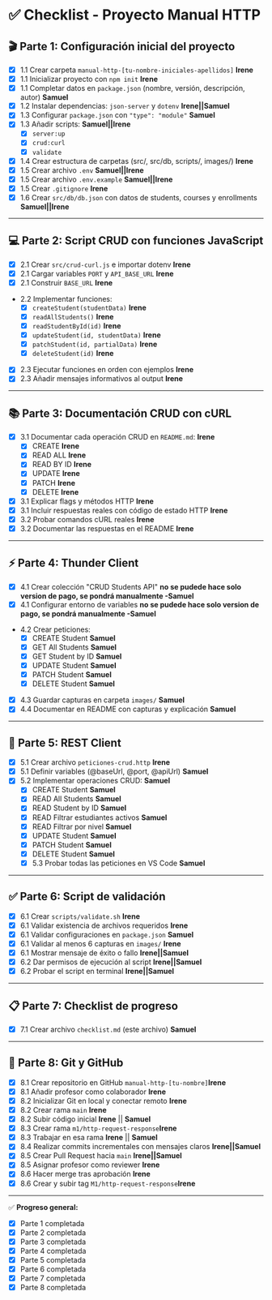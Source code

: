 # ✅ Checklist - Proyecto Manual HTTP

## 🎬 Parte 1: Configuración inicial del proyecto
- [x] 1.1 Crear carpeta `manual-http-[tu-nombre-iniciales-apellidos]`  **Irene**
- [x] 1.1 Inicializar proyecto con `npm init` **Irene**
- [x] 1.1 Completar datos en `package.json` (nombre, versión, descripción, autor) **Samuel**
- [x] 1.2 Instalar dependencias: `json-server` y `dotenv` **Irene||Samuel**
- [x] 1.3 Configurar `package.json` con `"type": "module"` **Samuel**
- [x] 1.3 Añadir scripts: **Samuel||Irene**
  - [x] `server:up`
  - [x] `crud:curl`
  - [x] `validate`
- [x] 1.4 Crear estructura de carpetas (src/, src/db, scripts/, images/) **Irene**
- [x] 1.5 Crear archivo `.env` **Samuel||Irene**
- [x] 1.5 Crear archivo `.env.example` **Samuel||Irene**
- [x] 1.5 Crear `.gitignore` **Irene**
- [x] 1.6 Crear `src/db/db.json` con datos de students, courses y enrollments **Samuel||Irene**

---

## 💻 Parte 2: Script CRUD con funciones JavaScript
- [x] 2.1 Crear `src/crud-curl.js` e importar dotenv **Irene**
- [x] 2.1 Cargar variables `PORT` y `API_BASE_URL` **Irene**
- [x] 2.1 Construir `BASE_URL` **Irene**
- 2.2 Implementar funciones: 
  - [x] `createStudent(studentData)` **Irene**
  - [x] `readAllStudents()` **Irene**
  - [x] `readStudentById(id)` **Irene**
  - [x] `updateStudent(id, studentData)` **Irene**
  - [x] `patchStudent(id, partialData)` **Irene**
  - [x] `deleteStudent(id)` **Irene**
- [x] 2.3 Ejecutar funciones en orden con ejemplos **Irene**
- [x] 2.3 Añadir mensajes informativos al output **Irene**

---

## 📚 Parte 3: Documentación CRUD con cURL
- [x] 3.1 Documentar cada operación CRUD en `README.md`: **Irene**
  - [x] CREATE  **Irene**
  - [x] READ ALL  **Irene**
  - [x] READ BY ID  **Irene**
  - [x] UPDATE  **Irene**
  - [x] PATCH **Irene**
  - [x] DELETE  **Irene**
- [x] 3.1 Explicar flags y métodos HTTP **Irene**
- [x] 3.1 Incluir respuestas reales con código de estado HTTP **Irene**
- [x] 3.2 Probar comandos cURL reales **Irene**
- [x] 3.2 Documentar las respuestas en el README  **Irene**

---

## ⚡ Parte 4: Thunder Client
- [x] 4.1 Crear colección "CRUD Students API" **no se pudede hace solo version de pago, se pondrá manualmente -Samuel**
- [x] 4.1 Configurar entorno de variables **no se pudede hace solo version de pago, se pondrá manualmente -Samuel**
- 4.2 Crear peticiones: 
  - [x] CREATE Student **Samuel**
  - [x] GET All Students **Samuel**
  - [x] GET Student by ID **Samuel**
  - [x] UPDATE Student **Samuel**
  - [x] PATCH Student **Samuel**
  - [x] DELETE Student **Samuel**
- [x] 4.3 Guardar capturas en carpeta `images/` **Samuel**
- [x] 4.4 Documentar en README con capturas y explicación **Samuel**

---

## 📝 Parte 5: REST Client
- [x] 5.1 Crear archivo `peticiones-crud.http` **Irene**
- [x] 5.1 Definir variables (@baseUrl, @port, @apiUrl)  **Samuel**
- [x] 5.2 Implementar operaciones CRUD: **Samuel**
  - [x] CREATE Student  **Samuel**
  - [x] READ All Students **Samuel**
  - [x] READ Student by ID  **Samuel**
  - [x] READ Filtrar estudiantes activos  **Samuel**
  - [x] READ Filtrar por nivel  **Samuel**
  - [x] UPDATE Student  **Samuel**
  - [x] PATCH Student **Samuel**
  - [x] DELETE Student  **Samuel**
  - [x] 5.3 Probar todas las peticiones en VS Code  **Samuel**

---

## ✅ Parte 6: Script de validación
- [x] 6.1 Crear `scripts/validate.sh` **Irene**
- [x] 6.1 Validar existencia de archivos requeridos **Irene**
- [x] 6.1 Validar configuraciones en `package.json` **Samuel**
- [x] 6.1 Validar al menos 6 capturas en `images/` **Irene**
- [x] 6.1 Mostrar mensaje de éxito o fallo **Irene||Samuel**
- [x] 6.2 Dar permisos de ejecución al script **Irene||Samuel**
- [x] 6.2 Probar el script en terminal **Irene||Samuel**

---

## 📋 Parte 7: Checklist de progreso
- [x] 7.1 Crear archivo `checklist.md` (este archivo) **Samuel**

---

## 🌿 Parte 8: Git y GitHub
- [x] 8.1 Crear repositorio en GitHub `manual-http-[tu-nombre]`**Irene**
- [x] 8.1 Añadir profesor como colaborador  **Irene**
- [x] 8.2 Inicializar Git en local y conectar remoto  **Irene**
- [x] 8.2 Crear rama `main` **Irene**
- [x] 8.2 Subir código inicial  **Irene** || **Samuel**
- [x] 8.3 Crear rama `m1/http-request-response`**Irene**
- [x] 8.3 Trabajar en esa rama **Irene** || **Samuel**
- [x] 8.4 Realizar commits incrementales con mensajes claros **Irene||Samuel**
- [x] 8.5 Crear Pull Request hacia `main` **Irene||Samuel**
- [x] 8.5 Asignar profesor como reviewer **Irene**
- [x] 8.6 Hacer merge tras aprobación **Irene**
- [x] 8.6 Crear y subir tag `M1/http-request-response`**Irene**

---
✅ **Progreso general:**  
- [x] Parte 1 completada  
- [x] Parte 2 completada  
- [x] Parte 3 completada  
- [x] Parte 4 completada  
- [x] Parte 5 completada  
- [x] Parte 6 completada  
- [x] Parte 7 completada  
- [x] Parte 8 completada  
